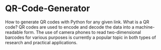 # QR-Code-Generator
How to generate QR codes with Python for any given link.
What is a QR code?
QR codes are used to encode and decode the data into a machine-readable form. The use of camera phones to read two-dimensional barcodes for various purposes is currently a popular topic in both types of research and practical applications.

